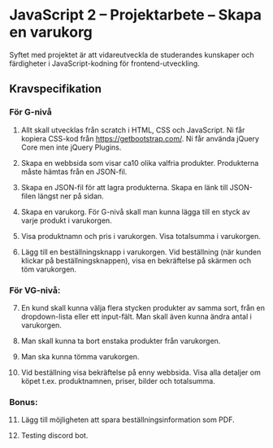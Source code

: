 # JavaScript 2 – Projektarbete – Skapa en varukorg

Syftet med projektet är att vidareutveckla de studerandes kunskaper och färdigheter i JavaScript-kodning för frontend-utveckling.

## Kravspecifikation

### För G-nivå

1. Allt skall utvecklas från scratch i HTML, CSS och JavaScript. Ni får kopiera CSS-kod från https://getbootstrap.com/. Ni får använda jQuery Core men inte jQuery Plugins.

2. Skapa en webbsida som visar ca10 olika valfria produkter. Produkterna måste hämtas från en JSON-fil.

3. Skapa en JSON-fil för att lagra produkterna. Skapa en länk till JSON-filen längst ner på sidan.

4. Skapa en varukorg. För G-nivå skall man kunna lägga till en styck av varje produkt i varukorgen.

5. Visa produktnamn och pris i varukorgen. Visa totalsumma i varukorgen.

6. Lägg till en beställningsknapp i varukorgen. Vid beställning (när kunden klickar på beställningsknappen), visa en bekräftelse på skärmen och töm varukorgen.

### För VG-nivå:

7. En kund skall kunna välja flera stycken produkter av samma sort, från en dropdown-lista eller ett input-fält. Man skall även kunna ändra antal i varukorgen.

8. Man skall kunna ta bort enstaka produkter från varukorgen.

9. Man ska kunna tömma varukorgen.

10. Vid beställning visa bekräftelse på enny webbsida. Visa alla detaljer om köpet t.ex. produktnamnen, priser, bilder och totalsumma.

### Bonus:

11. Lägg till möjligheten att spara beställningsinformation som PDF.

12. Testing discord bot.
